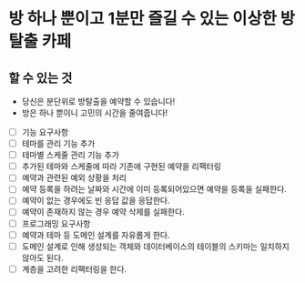 # 방 하나 뿐이고 1분만 즐길 수 있는 이상한 방탈출 카페

## 할 수 있는 것
- 당신은 분단위로 방탈출을 예약할 수 있습니다!
- 방은 하나 뿐이니 고민의 시간을 줄여줍니다!

- [ ] 기능 요구사항
- [ ] 테마를 관리 기능 추가
- [ ] 테마별 스케줄 관리 기능 추가
- [ ] 추가된 테마와 스케줄에 따라 기존에 구현된 예약을 리팩터링
- [ ] 예약과 관련된 예외 상황을 처리
- [ ] 예약 등록을 하려는 날짜와 시간에 이미 등록되어있으면 예약을 등록을 실패한다.
- [ ] 예약이 없는 경우에도 빈 응답 값을 응답한다.
- [ ] 예약이 존재하지 않는 경우 예약 삭제를 실패한다.
- [ ] 프로그래밍 요구사항
- [ ] 예약과 테마 등 도메인 설계를 자유롭게 한다.
- [ ] 도메인 설계로 인해 생성되는 객체와 데이터베이스의 테이블의 스키마는 일치하지 않아도 된다.
- [ ] 계층을 고려한 리팩터링을 한다.